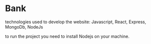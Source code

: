 # Bank 
technologies used to develop the website: Javascript, React, Express, MongoDb, NodeJs

to run the project you need to install Nodejs on your machine.
